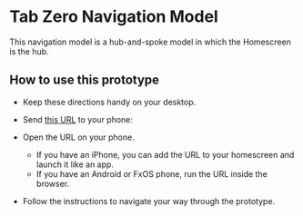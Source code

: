 # Tab Zero Navigation Model

This navigation model is a hub-and-spoke model in which the Homescreen is the hub.

## How to use this prototype

* Keep these directions handy on your desktop.
* Send [this URL][1] to your phone:

* Open the URL on your phone. 
  * If you have an iPhone, you can add the URL to your homescreen and launch it like an app.
  * If you have an Android or FxOS phone, run the URL inside the browser.

* Follow the instructions to navigate your way through the prototype. 



[1]: linkgoeshere
[2]: linkgoeshere
